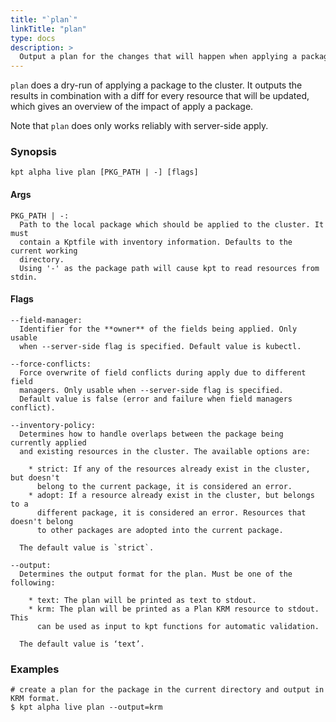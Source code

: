```yaml
---
title: "`plan`"
linkTitle: "plan"
type: docs
description: >
  Output a plan for the changes that will happen when applying a package.
---
```


<!--mdtogo:Short
    Output a plan for the changes that will happen when applying a package.
-->

`plan` does a dry-run of applying a package to the cluster. It outputs the results
in combination with a diff for every resource that will be updated, which gives an
overview of the impact of apply a package.

Note that `plan` does only works reliably with server-side apply.

### Synopsis

<!--mdtogo:Long-->

```
kpt alpha live plan [PKG_PATH | -] [flags]
```

#### Args

```
PKG_PATH | -:
  Path to the local package which should be applied to the cluster. It must
  contain a Kptfile with inventory information. Defaults to the current working
  directory.
  Using '-' as the package path will cause kpt to read resources from stdin.
```

#### Flags

```
--field-manager:
  Identifier for the **owner** of the fields being applied. Only usable
  when --server-side flag is specified. Default value is kubectl.

--force-conflicts:
  Force overwrite of field conflicts during apply due to different field
  managers. Only usable when --server-side flag is specified.
  Default value is false (error and failure when field managers conflict).

--inventory-policy:
  Determines how to handle overlaps between the package being currently applied
  and existing resources in the cluster. The available options are:

    * strict: If any of the resources already exist in the cluster, but doesn't
      belong to the current package, it is considered an error.
    * adopt: If a resource already exist in the cluster, but belongs to a
      different package, it is considered an error. Resources that doesn't belong
      to other packages are adopted into the current package.

  The default value is `strict`.

--output:
  Determines the output format for the plan. Must be one of the following:

    * text: The plan will be printed as text to stdout.
    * krm: The plan will be printed as a Plan KRM resource to stdout. This
      can be used as input to kpt functions for automatic validation.

  The default value is ‘text’.
```

<!--mdtogo-->

### Examples

<!--mdtogo:Examples-->

```shell
# create a plan for the package in the current directory and output in KRM format.
$ kpt alpha live plan --output=krm
```
<!--mdtogo-->
